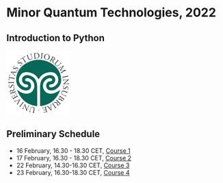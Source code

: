 # Minor Quantum Technologies, 2022
## Introduction to Python
![insubria](logo.png)

## Preliminary Schedule
* 16 February, 16.30 - 18.30 CET, [Course 1](./Course1)
* 17 February, 16.30 - 18.30 CET, [Course 2](./Course2)
* 22 February, 14.30-16.30 CET, [Course 3](./Course3)
* 23 February, 16.30-18.30 CET, [Course 4](./Course4)

